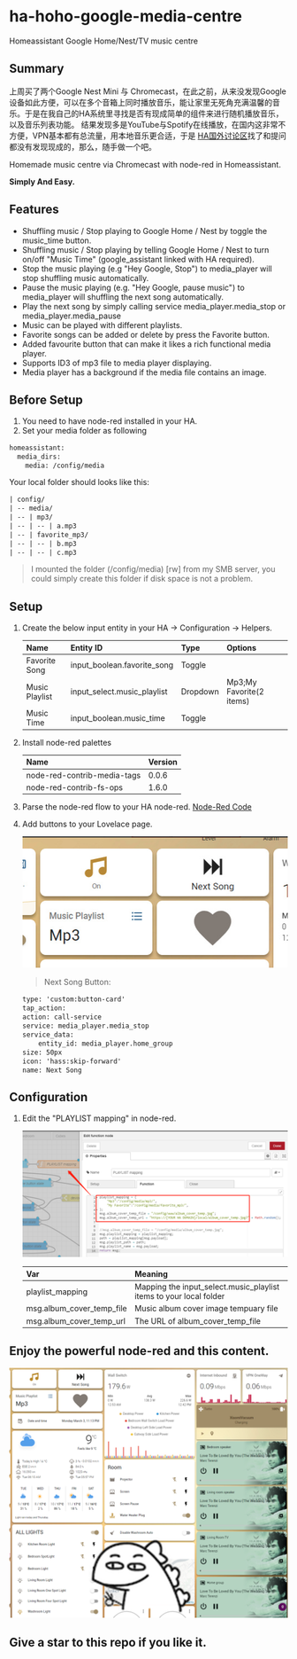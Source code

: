 # ha-hoho-google-media-centre
Homeassistant Google Home/Nest/TV music centre

## Summary
上周买了两个Google Nest Mini 与 Chromecast，在此之前，从来没发现Google设备如此方便，可以在多个音箱上同时播放音乐，能让家里无死角充满温馨的音乐。于是在我自己的HA系统里寻找是否有现成简单的组件来进行随机播放音乐，以及音乐列表功能。
结果发现多是YouTube与Spotify在线播放，在国内这非常不方便，VPN基本都有总流量，用本地音乐更合适，于是 [HA国外讨论区](https://community.home-assistant.io/t/m3u-playlists-in-media-browser/243231/31)找了和提问都没有发现现成的，那么，随手做一个吧。

Homemade music centre via Chromecast with node-red in Homeassistant.

**Simply And Easy.**

## Features

- Shuffling music / Stop playing to Google Home / Nest by toggle the music_time button.
- Shuffling music / Stop playing by telling Google Home / Nest to turn on/off "Music Time" (google_assistant linked with HA required).
- Stop the music playing (e.g "Hey Google, Stop") to media_player will stop shuffling music automatically.
- Pause the music playing (e.g. "Hey Google, pause music") to media_player will shuffling the next song automatically.
- Play the next song by simply calling service media_player.media_stop or media_player.media_pause
- Music can be played with different playlists.
- Favorite songs can be added or delete by press the Favorite button.
- Added favourite button that can make it likes a rich functional media player.
- Supports ID3 of mp3 file to media player displaying.
- Media player has a background if the media file contains an image.

## Before Setup

1. You need to have node-red installed in your HA.
2. Set your media folder as following
```
homeassistant:
  media_dirs:
    media: /config/media
```

Your local folder should looks like this:
```
| config/
| -- media/
| -- | mp3/
| -- | -- | a.mp3
| -- | favorite_mp3/
| -- | -- | b.mp3
| -- | -- | c.mp3
```
> I mounted the folder (/config/media) [rw] from my SMB server, you could simply create this folder if disk space is not a problem.

## Setup

1. Create the below input entity in your HA -> Configuration -> Helpers.

    Name|Entity ID|Type|Options
    ---|---|---|---
    Favorite Song|input_boolean.favorite_song|Toggle
    Music Playlist|input_select.music_playlist|Dropdown|Mp3;My Favorite(2 items)
    Music Time|input_boolean.music_time|Toggle

2. Install node-red palettes

    Name|Version
    ---|---
    node-red-contrib-media-tags|0.0.6
    node-red-contrib-fs-ops|1.6.0


3. Parse the node-red flow to your HA node-red.
[Node-Red Code](node-red.txt)

4. Add buttons to your Lovelace page.

    ![lovelace](images/buttons.png)

    > Next Song Button:
    ```
    type: 'custom:button-card'
    tap_action:
    action: call-service
    service: media_player.media_stop
    service_data:
        entity_id: media_player.home_group
    size: 50px
    icon: 'hass:skip-forward'
    name: Next Song
    ```

## Configuration

1. Edit the "PLAYLIST mapping" in node-red.

    ![Edit](images/playlist_mapping.png)

    Var|Meaning
    ---|---
    playlist_mapping|Mapping the input_select.music_playlist items to your local folder
    msg.album_cover_temp_file|Music album cover image tempuary file
    msg.album_cover_temp_url|The URL of album_cover_temp_file

## Enjoy the powerful node-red and this content.


![Mine](images/screen.png)


## Give a star to this repo if you like it.